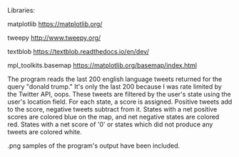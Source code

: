 Libraries:

matplotlib https://matplotlib.org/

tweepy http://www.tweepy.org/

textblob https://textblob.readthedocs.io/en/dev/

mpl_toolkits.basemap https://matplotlib.org/basemap/index.html

The program reads the last 200 english language tweets returned for the query "donald trump." It's only the last 200 because I was rate limited by the Twitter API, oops. These tweets are filtered by the user's state using the user's location field. For each state, a score is assigned. Positive tweets add to the score, negative tweets subtract from it. States with a net positive scores are colored blue on the map, and net negative states are colored red. States with a net score of '0' or states which did not produce any tweets are colored white.

.png samples of the program's output have been included.
